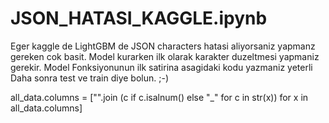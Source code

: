 # JSON_HATASI_KAGGLE.ipynb
Eger kaggle de LightGBM de JSON characters hatasi aliyorsaniz yapmanz gereken cok basit. Model kurarken ilk olarak karakter duzeltmesi yapmaniz gerekir. Model Fonksiyonunun ilk satirina asagidaki kodu yazmaniz yeterli  Daha sonra test ve train diye bolun. ;-)



all_data.columns = ["".join (c if c.isalnum() else "_" for c in str(x)) for x in all_data.columns]
